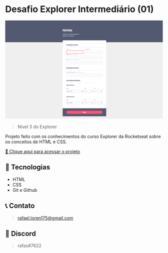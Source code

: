 # Desafio Explorer Intermediário (01) 

![preview](./github/preview.png)

> Nível 3 do Explorer

Projeto feito com os conhecimentos do curso Explorer da Rocketseat sobre os conceitos de HTML e CSS.

[🔗 Clique aqui para acessar o projeto](https://loren175.github.io/Desafio-01)

## 🚀 Tecnologias

- HTML
- CSS
- Git e Github

## 📞 Contato

>rafael.loren175@gmail.com

## 👾 Discord

>rafas#7622